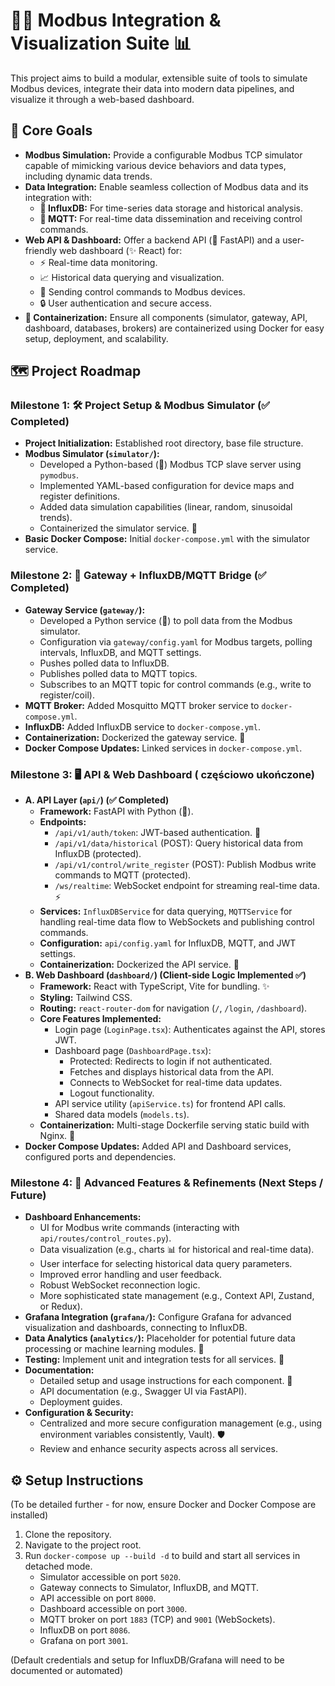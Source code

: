 # 🐍🚌 Modbus Integration & Visualization Suite 📊

This project aims to build a modular, extensible suite of tools to simulate Modbus devices, integrate their data into modern data pipelines, and visualize it through a web-based dashboard.

## 🎯 Core Goals

*   **Modbus Simulation:** Provide a configurable Modbus TCP simulator capable of mimicking various device behaviors and data types, including dynamic data trends.
*   **Data Integration:** Enable seamless collection of Modbus data and its integration with:
    *   **💾 InfluxDB:** For time-series data storage and historical analysis.
    *   **📡 MQTT:** For real-time data dissemination and receiving control commands.
*   **Web API & Dashboard:** Offer a backend API (🐍 FastAPI) and a user-friendly web dashboard (✨ React) for:
    *   ⚡ Real-time data monitoring.
    *   📈 Historical data querying and visualization.
    *   🔧 Sending control commands to Modbus devices.
    *   🔒 User authentication and secure access.
*   **🐳 Containerization:** Ensure all components (simulator, gateway, API, dashboard, databases, brokers) are containerized using Docker for easy setup, deployment, and scalability.

## 🗺️ Project Roadmap

### Milestone 1: 🛠️ Project Setup & Modbus Simulator (✅ Completed)
*   **Project Initialization:** Established root directory, base file structure.
*   **Modbus Simulator (`simulator/`):**
    *   Developed a Python-based (🐍) Modbus TCP slave server using `pymodbus`.
    *   Implemented YAML-based configuration for device maps and register definitions.
    *   Added data simulation capabilities (linear, random, sinusoidal trends).
    *   Containerized the simulator service. 🐳
*   **Basic Docker Compose:** Initial `docker-compose.yml` with the simulator service.

### Milestone 2: 🔗 Gateway + InfluxDB/MQTT Bridge (✅ Completed)
*   **Gateway Service (`gateway/`):**
    *   Developed a Python service (🐍) to poll data from the Modbus simulator.
    *   Configuration via `gateway/config.yaml` for Modbus targets, polling intervals, InfluxDB, and MQTT settings.
    *   Pushes polled data to InfluxDB.
    *   Publishes polled data to MQTT topics.
    *   Subscribes to an MQTT topic for control commands (e.g., write to register/coil).
*   **MQTT Broker:** Added Mosquitto MQTT broker service to `docker-compose.yml`.
*   **InfluxDB:** Added InfluxDB service to `docker-compose.yml`.
*   **Containerization:** Dockerized the gateway service. 🐳
*   **Docker Compose Updates:** Linked services in `docker-compose.yml`.

### Milestone 3: 🖥️ API & Web Dashboard ( częściowo ukończone)
*   **A. API Layer (`api/`) (✅ Completed)**
    *   **Framework:** FastAPI with Python (🐍).
    *   **Endpoints:**
        *   `/api/v1/auth/token`: JWT-based authentication. 🔑
        *   `/api/v1/data/historical` (POST): Query historical data from InfluxDB (protected).
        *   `/api/v1/control/write_register` (POST): Publish Modbus write commands to MQTT (protected).
        *   `/ws/realtime`: WebSocket endpoint for streaming real-time data. ⚡
    *   **Services:** `InfluxDBService` for data querying, `MQTTService` for handling real-time data flow to WebSockets and publishing control commands.
    *   **Configuration:** `api/config.yaml` for InfluxDB, MQTT, and JWT settings.
    *   **Containerization:** Dockerized the API service. 🐳
*   **B. Web Dashboard (`dashboard/`) (Client-side Logic Implemented ✅)**
    *   **Framework:** React with TypeScript, Vite for bundling. ✨
    *   **Styling:** Tailwind CSS.
    *   **Routing:** `react-router-dom` for navigation (`/`, `/login`, `/dashboard`).
    *   **Core Features Implemented:**
        *   Login page (`LoginPage.tsx`): Authenticates against the API, stores JWT.
        *   Dashboard page (`DashboardPage.tsx`):
            *   Protected: Redirects to login if not authenticated.
            *   Fetches and displays historical data from the API.
            *   Connects to WebSocket for real-time data updates.
            *   Logout functionality.
        *   API service utility (`apiService.ts`) for frontend API calls.
        *   Shared data models (`models.ts`).
    *   **Containerization:** Multi-stage Dockerfile serving static build with Nginx. 🐳
*   **Docker Compose Updates:** Added API and Dashboard services, configured ports and dependencies.

### Milestone 4: 🚀 Advanced Features & Refinements (Next Steps / Future)
*   **Dashboard Enhancements:**
    *   UI for Modbus write commands (interacting with `api/routes/control_routes.py`).
    *   Data visualization (e.g., charts 📊 for historical and real-time data).
    *   User interface for selecting historical data query parameters.
    *   Improved error handling and user feedback.
    *   Robust WebSocket reconnection logic.
    *   More sophisticated state management (e.g., Context API, Zustand, or Redux).
*   **Grafana Integration (`grafana/`):** Configure Grafana for advanced visualization and dashboards, connecting to InfluxDB.
*   **Data Analytics (`analytics/`):** Placeholder for potential future data processing or machine learning modules. 🧠
*   **Testing:** Implement unit and integration tests for all services. 🧪
*   **Documentation:**
    *   Detailed setup and usage instructions for each component. 📖
    *   API documentation (e.g., Swagger UI via FastAPI).
    *   Deployment guides.
*   **Configuration & Security:**
    *   Centralized and more secure configuration management (e.g., using environment variables consistently, Vault). 🛡️
    *   Review and enhance security aspects across all services.

## ⚙️ Setup Instructions

(To be detailed further - for now, ensure Docker and Docker Compose are installed)

1.  Clone the repository.
2.  Navigate to the project root.
3.  Run `docker-compose up --build -d` to build and start all services in detached mode.
    *   Simulator accessible on port `5020`.
    *   Gateway connects to Simulator, InfluxDB, and MQTT.
    *   API accessible on port `8000`.
    *   Dashboard accessible on port `3000`.
    *   MQTT broker on port `1883` (TCP) and `9001` (WebSockets).
    *   InfluxDB on port `8086`.
    *   Grafana on port `3001`.

(Default credentials and setup for InfluxDB/Grafana will need to be documented or automated)
